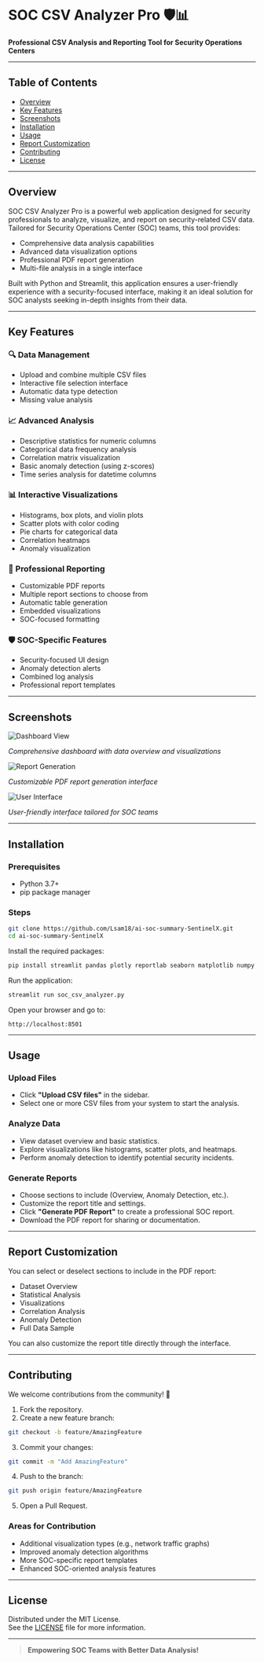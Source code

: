 # SOC CSV Analyzer Pro 🛡️📊

**Professional CSV Analysis and Reporting Tool for Security Operations Centers**

---

## Table of Contents
- [Overview](#overview)
- [Key Features](#key-features)
- [Screenshots](#screenshots)
- [Installation](#installation)
- [Usage](#usage)
- [Report Customization](#report-customization)
- [Contributing](#contributing)
- [License](#license)

---

## Overview

SOC CSV Analyzer Pro is a powerful web application designed for security professionals to analyze, visualize, and report on security-related CSV data. Tailored for Security Operations Center (SOC) teams, this tool provides:

- Comprehensive data analysis capabilities
- Advanced data visualization options
- Professional PDF report generation
- Multi-file analysis in a single interface

Built with Python and Streamlit, this application ensures a user-friendly experience with a security-focused interface, making it an ideal solution for SOC analysts seeking in-depth insights from their data.

---

## Key Features

### 🔍 Data Management
- Upload and combine multiple CSV files
- Interactive file selection interface
- Automatic data type detection
- Missing value analysis

### 📈 Advanced Analysis
- Descriptive statistics for numeric columns
- Categorical data frequency analysis
- Correlation matrix visualization
- Basic anomaly detection (using z-scores)
- Time series analysis for datetime columns

### 📊 Interactive Visualizations
- Histograms, box plots, and violin plots
- Scatter plots with color coding
- Pie charts for categorical data
- Correlation heatmaps
- Anomaly visualization

### 📑 Professional Reporting
- Customizable PDF reports
- Multiple report sections to choose from
- Automatic table generation
- Embedded visualizations
- SOC-focused formatting

### 🛡️ SOC-Specific Features
- Security-focused UI design
- Anomaly detection alerts
- Combined log analysis
- Professional report templates

---

## Screenshots

![Dashboard View](screenshots/dashboard1.png)

*Comprehensive dashboard with data overview and visualizations*

![Report Generation](screenshots/report.png)

*Customizable PDF report generation interface*

![User Interface](screenshots/ui.png)

*User-friendly interface tailored for SOC teams*

---

## Installation

### Prerequisites
- Python 3.7+
- pip package manager

### Steps

```bash
git clone https://github.com/Lsam18/ai-soc-summary-SentinelX.git
cd ai-soc-summary-SentinelX
```

Install the required packages:

```bash
pip install streamlit pandas plotly reportlab seaborn matplotlib numpy
```

Run the application:

```bash
streamlit run soc_csv_analyzer.py
```

Open your browser and go to:

```
http://localhost:8501
```

---

## Usage

### Upload Files
- Click **"Upload CSV files"** in the sidebar.
- Select one or more CSV files from your system to start the analysis.

### Analyze Data
- View dataset overview and basic statistics.
- Explore visualizations like histograms, scatter plots, and heatmaps.
- Perform anomaly detection to identify potential security incidents.

### Generate Reports
- Choose sections to include (Overview, Anomaly Detection, etc.).
- Customize the report title and settings.
- Click **"Generate PDF Report"** to create a professional SOC report.
- Download the PDF report for sharing or documentation.

---

## Report Customization

You can select or deselect sections to include in the PDF report:
- Dataset Overview
- Statistical Analysis
- Visualizations
- Correlation Analysis
- Anomaly Detection
- Full Data Sample

You can also customize the report title directly through the interface.

---

## Contributing

We welcome contributions from the community! 🚀

1. Fork the repository.
2. Create a new feature branch:

```bash
git checkout -b feature/AmazingFeature
```

3. Commit your changes:

```bash
git commit -m "Add AmazingFeature"
```

4. Push to the branch:

```bash
git push origin feature/AmazingFeature
```

5. Open a Pull Request.

### Areas for Contribution
- Additional visualization types (e.g., network traffic graphs)
- Improved anomaly detection algorithms
- More SOC-specific report templates
- Enhanced SOC-oriented analysis features

---

## License

Distributed under the MIT License.  
See the [LICENSE](LICENSE) file for more information.

---

> **Empowering SOC Teams with Better Data Analysis!**
```
